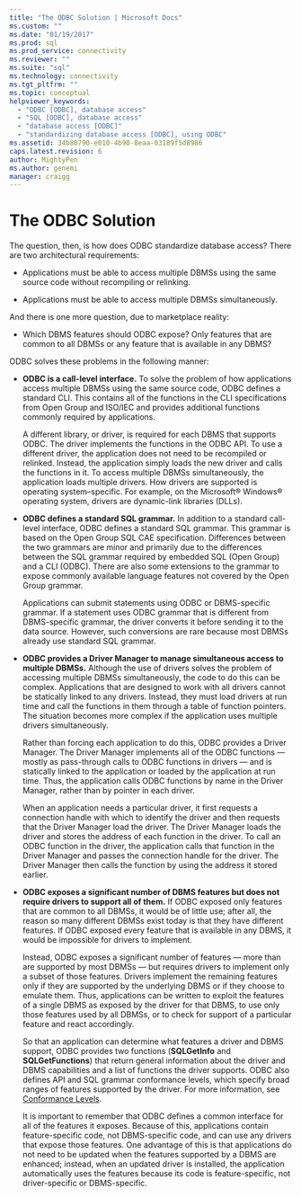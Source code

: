 ```yaml
---
title: "The ODBC Solution | Microsoft Docs"
ms.custom: ""
ms.date: "01/19/2017"
ms.prod: sql
ms.prod_service: connectivity
ms.reviewer: ""
ms.suite: "sql"
ms.technology: connectivity
ms.tgt_pltfrm: ""
ms.topic: conceptual
helpviewer_keywords: 
  - "ODBC [ODBC], database access"
  - "SQL [ODBC], database access"
  - "database access [ODBC]"
  - "standardizing database access [ODBC], using ODBC"
ms.assetid: 34b80790-e010-4b90-8eaa-03189f5d8986
caps.latest.revision: 6
author: MightyPen
ms.author: genemi
manager: craigg
---
```

# The ODBC Solution
The question, then, is how does ODBC standardize database access? There are two architectural requirements:  
  
-   Applications must be able to access multiple DBMSs using the same source code without recompiling or relinking.  
  
-   Applications must be able to access multiple DBMSs simultaneously.  
  
 And there is one more question, due to marketplace reality:  
  
-   Which DBMS features should ODBC expose? Only features that are common to all DBMSs or any feature that is available in any DBMS?  
  
 ODBC solves these problems in the following manner:  
  
-   **ODBC is a call-level interface.** To solve the problem of how applications access multiple DBMSs using the same source code, ODBC defines a standard CLI. This contains all of the functions in the CLI specifications from Open Group and ISO/IEC and provides additional functions commonly required by applications.  
  
     A different library, or driver, is required for each DBMS that supports ODBC. The driver implements the functions in the ODBC API. To use a different driver, the application does not need to be recompiled or relinked. Instead, the application simply loads the new driver and calls the functions in it. To access multiple DBMSs simultaneously, the application loads multiple drivers. How drivers are supported is operating system–specific. For example, on the Microsoft® Windows® operating system, drivers are dynamic-link libraries (DLLs).  
  
-   **ODBC defines a standard SQL grammar.** In addition to a standard call-level interface, ODBC defines a standard SQL grammar. This grammar is based on the Open Group SQL CAE specification. Differences between the two grammars are minor and primarily due to the differences between the SQL grammar required by embedded SQL (Open Group) and a CLI (ODBC). There are also some extensions to the grammar to expose commonly available language features not covered by the Open Group grammar.  
  
     Applications can submit statements using ODBC or DBMS-specific grammar. If a statement uses ODBC grammar that is different from DBMS-specific grammar, the driver converts it before sending it to the data source. However, such conversions are rare because most DBMSs already use standard SQL grammar.  
  
-   **ODBC provides a Driver Manager to manage simultaneous access to multiple DBMSs.** Although the use of drivers solves the problem of accessing multiple DBMSs simultaneously, the code to do this can be complex. Applications that are designed to work with all drivers cannot be statically linked to any drivers. Instead, they must load drivers at run time and call the functions in them through a table of function pointers. The situation becomes more complex if the application uses multiple drivers simultaneously.  
  
     Rather than forcing each application to do this, ODBC provides a Driver Manager. The Driver Manager implements all of the ODBC functions — mostly as pass-through calls to ODBC functions in drivers — and is statically linked to the application or loaded by the application at run time. Thus, the application calls ODBC functions by name in the Driver Manager, rather than by pointer in each driver.  
  
     When an application needs a particular driver, it first requests a connection handle with which to identify the driver and then requests that the Driver Manager load the driver. The Driver Manager loads the driver and stores the address of each function in the driver. To call an ODBC function in the driver, the application calls that function in the Driver Manager and passes the connection handle for the driver. The Driver Manager then calls the function by using the address it stored earlier.  
  
-   **ODBC exposes a significant number of DBMS features but does not require drivers to support all of them.** If ODBC exposed only features that are common to all DBMSs, it would be of little use; after all, the reason so many different DBMSs exist today is that they have different features. If ODBC exposed every feature that is available in any DBMS, it would be impossible for drivers to implement.  
  
     Instead, ODBC exposes a significant number of features — more than are supported by most DBMSs — but requires drivers to implement only a subset of those features. Drivers implement the remaining features only if they are supported by the underlying DBMS or if they choose to emulate them. Thus, applications can be written to exploit the features of a single DBMS as exposed by the driver for that DBMS, to use only those features used by all DBMSs, or to check for support of a particular feature and react accordingly.  
  
     So that an application can determine what features a driver and DBMS support, ODBC provides two functions (**SQLGetInfo** and **SQLGetFunctions**) that return general information about the driver and DBMS capabilities and a list of functions the driver supports. ODBC also defines API and SQL grammar conformance levels, which specify broad ranges of features supported by the driver. For more information, see [Conformance Levels](../../odbc/reference/develop-app/conformance-levels.md).  
  
     It is important to remember that ODBC defines a common interface for all of the features it exposes. Because of this, applications contain feature-specific code, not DBMS-specific code, and can use any drivers that expose those features. One advantage of this is that applications do not need to be updated when the features supported by a DBMS are enhanced; instead, when an updated driver is installed, the application automatically uses the features because its code is feature-specific, not driver-specific or DBMS-specific.
